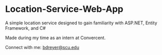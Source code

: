 # Location-Service-Web-App
A simple location service designed to gain familiarity with ASP.NET, Entity Framework, and C#

Made during my time as an intern at Convercent.

Connect with me: 
bdreyer@scu.edu


